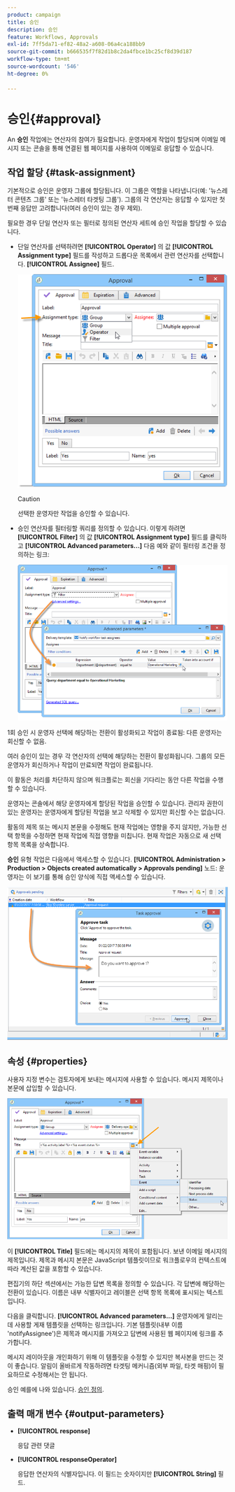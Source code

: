 ```yaml
---
product: campaign
title: 승인
description: 승인
feature: Workflows, Approvals
exl-id: 7ff5da71-ef82-48a2-a608-06a4ca188bb9
source-git-commit: b666535f7f82d1b8c2da4fbce1bc25cf8d39d187
workflow-type: tm+mt
source-wordcount: '546'
ht-degree: 0%

---
```


# 승인{#approval}



An **승인** 작업에는 연산자의 참여가 필요합니다. 운영자에게 작업이 할당되며 이메일 메시지 또는 콘솔을 통해 연결된 웹 페이지를 사용하여 이메일로 응답할 수 있습니다.

## 작업 할당 {#task-assignment}

기본적으로 승인은 운영자 그룹에 할당됩니다. 이 그룹은 역할을 나타냅니다(예: &#39;뉴스레터 콘텐츠 그룹&#39; 또는 &#39;뉴스레터 타겟팅 그룹&#39;). 그룹의 각 연산자는 응답할 수 있지만 첫 번째 응답만 고려합니다(여러 승인이 있는 경우 제외).

필요한 경우 단일 연산자 또는 필터로 정의된 연산자 세트에 승인 작업을 할당할 수 있습니다.

* 단일 연산자를 선택하려면 **[!UICONTROL Operator]** 의 값 **[!UICONTROL Assignment type]** 필드를 작성하고 드롭다운 목록에서 관련 연산자를 선택합니다. **[!UICONTROL Assignee]** 필드.

  ![](assets/s_advuser_validation_box_assign.png)

  >[!CAUTION]
  >
  >선택한 운영자만 작업을 승인할 수 있습니다.

* 승인 연산자를 필터링할 쿼리를 정의할 수 있습니다. 이렇게 하려면 **[!UICONTROL Filter]** 의 값 **[!UICONTROL Assignment type]** 필드를 클릭하고 **[!UICONTROL Advanced parameters...]** 다음 예와 같이 필터링 조건을 정의하는 링크:

  ![](assets/s_advuser_validation_box_filter.png)

1회 승인 시 운영자 선택에 해당하는 전환이 활성화되고 작업이 종료됨: 다른 운영자는 회신할 수 없음.

여러 승인이 있는 경우 각 연산자의 선택에 해당하는 전환이 활성화됩니다. 그룹의 모든 운영자가 회신하거나 작업이 만료되면 작업이 완료됩니다.

이 활동은 처리를 차단하지 않으며 워크플로는 회신을 기다리는 동안 다른 작업을 수행할 수 있습니다.

운영자는 콘솔에서 해당 운영자에게 할당된 작업을 승인할 수 있습니다. 관리자 권한이 있는 운영자는 운영자에게 할당된 작업을 보고 삭제할 수 있지만 회신할 수는 없습니다.

활동의 제목 또는 메시지 본문을 수정해도 현재 작업에는 영향을 주지 않지만, 가능한 선택 항목을 수정하면 현재 작업에 직접 영향을 미칩니다. 현재 작업은 자동으로 새 선택 항목 목록을 상속합니다.

**승인** 유형 작업은 다음에서 액세스할 수 있습니다. **[!UICONTROL Administration > Production > Objects created automatically > Approvals pending]** 노드: 운영자는 이 보기를 통해 승인 양식에 직접 액세스할 수 있습니다.

![](assets/s_advuser_validation_from_console.png)

## 속성 {#properties}

사용자 지정 변수는 검토자에게 보내는 메시지에 사용할 수 있습니다. 메시지 제목이나 본문에 삽입할 수 있습니다.

![](assets/edit_validation.png)

이 **[!UICONTROL Title]** 필드에는 메시지의 제목이 포함됩니다. 보낸 이메일 메시지의 제목입니다. 제목과 메시지 본문은 JavaScript 템플릿이므로 워크플로우의 컨텍스트에 따라 계산된 값을 포함할 수 있습니다.

편집기의 하단 섹션에서는 가능한 답변 목록을 정의할 수 있습니다. 각 답변에 해당하는 전환이 있습니다. 이름은 내부 식별자이고 레이블은 선택 항목 목록에 표시되는 텍스트입니다.

다음을 클릭합니다. **[!UICONTROL Advanced parameters...]** 운영자에게 알리는 데 사용할 게재 템플릿을 선택하는 링크입니다. 기본 템플릿(내부 이름 &#39;notifyAssignee&#39;)은 제목과 메시지를 가져오고 답변에 사용된 웹 페이지에 링크를 추가합니다.

메시지 레이아웃을 개인화하기 위해 이 템플릿을 수정할 수 있지만 복사본을 만드는 것이 좋습니다. 알림이 올바르게 작동하려면 타겟팅 메커니즘(외부 파일, 타겟 매핑)이 필요하므로 수정해서는 안 됩니다.

승인 예를에 나와 있습니다. [승인 정의](defining-approvals.md).

## 출력 매개 변수 {#output-parameters}

* **[!UICONTROL response]**

  응답 관련 댓글

* **[!UICONTROL responseOperator]**

  응답한 연산자의 식별자입니다. 이 필드는 숫자이지만 **[!UICONTROL String]** 필드.
